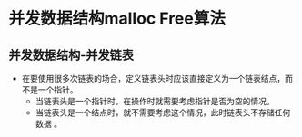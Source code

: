 # 并发数据结构malloc Free算法


## 并发数据结构-并发链表
- 在要使用很多次链表的场合，定义链表头时应该直接定义为一个链表结点，而不是一个指针。
  - 当链表头是一个指针时，在操作时就需要考虑指针是否为空的情况。
  - 当链表头是一个结点时，就不需要考虑这个情况，此时链表头不存储任何数据 。
